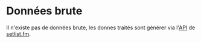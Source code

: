 # Données brute

Il n'existe pas de données brute, les donnes traités sont générer via l'[API](https://api.setlist.fm/docs/1.0/index.html) de [setlist.fm](https://www.setlist.fm/).
